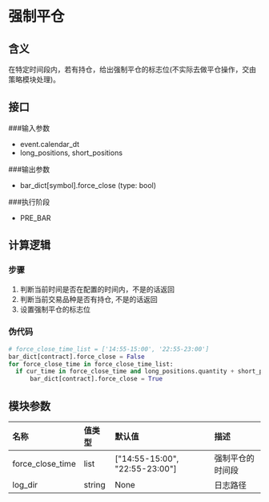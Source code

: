 # 强制平仓
## 含义
在特定时间段内，若有持仓，给出强制平仓的标志位(不实际去做平仓操作，交由策略模块处理)。

## 接口
###输入参数
- event.calendar_dt
- long_positions, short_positions

###输出参数
- bar_dict[symbol].force_close (type: bool)

###执行阶段
- PRE_BAR

## 计算逻辑
### 步骤
  1. 判断当前时间是否在配置的时间内，不是的话返回
  2. 判断当前交易品种是否有持仓, 不是的话返回
  3. 设置强制平仓的标志位

### 伪代码
```python
# force_close_time_list = ['14:55-15:00', '22:55-23:00']
bar_dict[contract].force_close = False
for force_close_time in force_close_time_list:
  if cur_time in force_close_time and long_positions.quantity + short_positions.quantity > 0 :
      bar_dict[contract].force_close = True
```

## 模块参数
名称|值类型|默认值|描述
:-|:-|:-|:-
force_close_time|list|["14:55-15:00", "22:55-23:00"]|强制平仓的时间段
log_dir|string|None|日志路径

